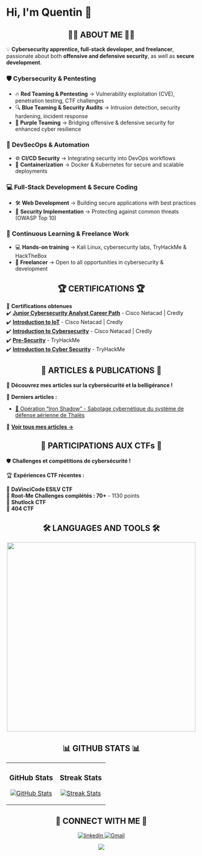 # Hi, I'm Quentin 👋

## <h2 align="center">👨‍💻 ABOUT ME 👨‍💻</h2>

💡 **Cybersecurity apprentice, full-stack developer, and freelancer**, passionate about both **offensive and defensive security**, as well as **secure development**.

### 🛡️ **Cybersecurity & Pentesting**
- 🔥 **Red Teaming & Pentesting** → Vulnerability exploitation (CVE), penetration testing, CTF challenges
- 🔍 **Blue Teaming & Security Audits** → Intrusion detection, security hardening, incident response
- 🏹 **Purple Teaming** → Bridging offensive & defensive security for enhanced cyber resilience

### 🚀 **DevSecOps & Automation**
- ⚙️ **CI/CD Security** → Integrating security into DevOps workflows
- 🐳 **Containerization** → Docker & Kubernetes for secure and scalable deployments

### 💻 **Full-Stack Development & Secure Coding**
- 🛠️ **Web Development** → Building secure applications with best practices
- 🔐 **Security Implementation** → Protecting against common threats (OWASP Top 10)

### 🎯 **Continuous Learning & Freelance Work**
- 💻 **Hands-on training** → Kali Linux, cybersecurity labs, TryHackMe & HackTheBox
- 💼 **Freelancer** → Open to all opportunities in cybersecurity & development

## <h2 align="center">🏆 CERTIFICATIONS 🏆</h2>

📜 **Certifications obtenues**  
✔️ [**Junior Cybersecurity Analyst Career Path**](https://www.credly.com/badges/296007f0-fd6d-4498-b1a7-c8425925bc6a/public_url) - Cisco Netacad | Credly  
✔️ [**Introduction to IoT**](https://www.credly.com/badges/45e7d951-1742-4e56-950c-5c911f00233c/public_url) - Cisco Netacad | Credly  
✔️ [**Introduction to Cybersecurity**](https://www.credly.com/badges/6924cd46-a971-461c-99cd-8b1d7f1d892e/public_url) - Cisco Netacad | Credly  
✔️ [**Pre-Security**](https://tryhackme-certificates.s3-eu-west-1.amazonaws.com/THM-LCIUEZ1SBH.pdf) - TryHackMe  
✔️ [**Introduction to Cyber Security**](https://tryhackme-certificates.s3-eu-west-1.amazonaws.com/THM-QGNH8FEBHC.pdf) - TryHackMe

<!--
## <h2 align="center">🚀 PROJETS GITHUB 🚀</h2>

💡 **Meilleurs projets open-source et contributions**

📂 **Projets récents :**  
🔗 [**CyberSec Toolkit**](https://github.com/TON-NOM-UTILISATEUR/cybersec-toolkit) - Outil automatisé pour tester la sécurité des API  
🔗 [**Malware Analysis Lab**](https://github.com/TON-NOM-UTILISATEUR/malware-lab) - Environnement de test pour l'analyse de logiciels malveillants  
🔗 [**CTF Write-ups**](https://github.com/TON-NOM-UTILISATEUR/CTF-writeups) - Solutions détaillées des CTFs

👀 [**Voir tous mes projets →**](https://github.com/TON-NOM-UTILISATEUR?tab=repositories)
-->

## <h2 align="center">📜 ARTICLES & PUBLICATIONS 📜</h2>

📌 **Découvrez mes articles sur la cybersécurité et la belligérance !**

🔗 **Derniers articles :**
- [🎯 Opération “Iron Shadow” - Sabotage cybernétique du système de défense aérienne de Thalès](https://www.linkedin.com/pulse/op%25C3%25A9ration-iron-shadow-sabotage-cybern%25C3%25A9tique-du-syst%25C3%25A8me-l%25C3%25A9v%25C3%25AAque-pc8ne/?trackingId=SZaoLQGMQ9OOOmYwzi9RaA%3D%3D)

🔎 [**Voir tous mes articles →**](https://www.linkedin.com/in/quentinleveque/recent-activity/articles/)

## <h2 align="center">🎯 PARTICIPATIONS AUX CTFs 🎯</h2>

🛡️ **Challenges et compétitions de cybersécurité !**

🏆 **Expériences CTF récentes :**  

🥇 **DaVinciCode ESILV CTF**  
🏅 **Root-Me Challenges complétés : 70+** - 1130 points  
🥈 **Shutlock CTF**  
🥈 **404 CTF**   

## <h2 align="center">🛠️ LANGUAGES AND TOOLS 🛠️</h2>

<p align="center">
<img width="500px" src="https://skillicons.dev/icons?i=java,spring,angular,kubernetes,bun,elysia,idea,py,ruby,c,html,css,figma,js,ts,react,bootstrap,nodejs,express,postgres,mongodb,mysql,git,github,vscode,docker,linux,powershell,raspberrypi,arduino,cpp&perline=12"  />
</p>

## <h2 align="center">📊 GITHUB STATS 📊</h2>

<table width="100%">
  <tr>
    <td width="50%">
      <h3 align="center"><strong>GitHub Stats</strong></h3>
      <p align="center">
        <a href="https://github.com/Quentiinlvq">
          <img align="center" src="https://github-readme-stats.vercel.app/api?username=Quentiinlvq&count_private=true&show_icons=true&theme=nightowl" alt="GitHub Stats" />
        </a>
      </p>
    </td>
    <td width="50%">
      <h3 align="center"><strong>Streak Stats</strong></h3>
      <p align="center">
        <a href="https://github.com/Quentiinlvq">
          <img align="center" src="https://streak-stats.demolab.com?user=Quentiinlvq&theme=nightowl" alt="Streak Stats" />
        </a>
      </p>
    </td>
  </tr>
</table>

## <h2 align="center">🤝 CONNECT WITH ME 🤝</h2>

<div align="center">
<a href="https://www.linkedin.com/in/quentinleveque/" target="_blank">
<img src=https://img.shields.io/badge/linkedin-%231E77B5.svg?&style=for-the-badge&logo=linkedin&logoColor=white alt=linkedin />
</a>

<a href="mailto:qleveque21@gmail.com" target="_blank">
<img src="https://img.shields.io/badge/Gmail-D14836?style=for-the-badge&logo=gmail&logoColor=white" alt="Gmail" />
</a>
</div>

<!--Footer--> 
<p align="center">
  <img src="https://capsule-render.vercel.app/api?type=waving&color=gradient&height=65&section=footer"/>
</p>
